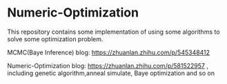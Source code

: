 # Numeric-Optimization

This repository contains some implementation of using some algorithms to solve some optimization problem. 

MCMC(Baye Inference) blog: https://zhuanlan.zhihu.com/p/545348412

Numeric-Optimization blog: https://zhuanlan.zhihu.com/p/581522957 , including genetic algorithm,anneal simulate, Baye optimization and so on
